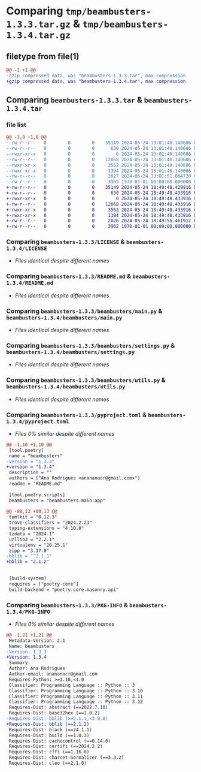 # Comparing `tmp/beambusters-1.3.3.tar.gz` & `tmp/beambusters-1.3.4.tar.gz`

## filetype from file(1)

```diff
@@ -1 +1 @@
-gzip compressed data, was "beambusters-1.3.3.tar", max compression
+gzip compressed data, was "beambusters-1.3.4.tar", max compression
```

## Comparing `beambusters-1.3.3.tar` & `beambusters-1.3.4.tar`

### file list

```diff
@@ -1,8 +1,8 @@
--rw-r--r--   0        0        0    35149 2024-05-24 13:01:40.140686 beambusters-1.3.3/LICENSE
--rw-r--r--   0        0        0      630 2024-05-24 13:01:40.140686 beambusters-1.3.3/README.md
--rwxr-xr-x   0        0        0        0 2024-05-24 13:01:40.140686 beambusters-1.3.3/beambusters/__init__.py
--rw-r--r--   0        0        0    12068 2024-05-24 13:01:40.140686 beambusters-1.3.3/beambusters/main.py
--rwxr-xr-x   0        0        0     3562 2024-05-24 13:01:40.140686 beambusters-1.3.3/beambusters/settings.py
--rwxr-xr-x   0        0        0     1394 2024-05-24 13:01:40.140686 beambusters-1.3.3/beambusters/utils.py
--rw-r--r--   0        0        0     2027 2024-05-24 13:01:51.064720 beambusters-1.3.3/pyproject.toml
--rw-r--r--   0        0        0     3969 1970-01-01 00:00:00.000000 beambusters-1.3.3/PKG-INFO
+-rw-r--r--   0        0        0    35149 2024-05-24 18:49:48.429916 beambusters-1.3.4/LICENSE
+-rw-r--r--   0        0        0      630 2024-05-24 18:49:48.433916 beambusters-1.3.4/README.md
+-rwxr-xr-x   0        0        0        0 2024-05-24 18:49:48.433916 beambusters-1.3.4/beambusters/__init__.py
+-rw-r--r--   0        0        0    12068 2024-05-24 18:49:48.433916 beambusters-1.3.4/beambusters/main.py
+-rwxr-xr-x   0        0        0     3562 2024-05-24 18:49:48.433916 beambusters-1.3.4/beambusters/settings.py
+-rwxr-xr-x   0        0        0     1394 2024-05-24 18:49:48.433916 beambusters-1.3.4/beambusters/utils.py
+-rw-r--r--   0        0        0     2026 2024-05-24 18:49:56.461912 beambusters-1.3.4/pyproject.toml
+-rw-r--r--   0        0        0     3962 1970-01-01 00:00:00.000000 beambusters-1.3.4/PKG-INFO
```

### Comparing `beambusters-1.3.3/LICENSE` & `beambusters-1.3.4/LICENSE`

 * *Files identical despite different names*

### Comparing `beambusters-1.3.3/README.md` & `beambusters-1.3.4/README.md`

 * *Files identical despite different names*

### Comparing `beambusters-1.3.3/beambusters/main.py` & `beambusters-1.3.4/beambusters/main.py`

 * *Files identical despite different names*

### Comparing `beambusters-1.3.3/beambusters/settings.py` & `beambusters-1.3.4/beambusters/settings.py`

 * *Files identical despite different names*

### Comparing `beambusters-1.3.3/beambusters/utils.py` & `beambusters-1.3.4/beambusters/utils.py`

 * *Files identical despite different names*

### Comparing `beambusters-1.3.3/pyproject.toml` & `beambusters-1.3.4/pyproject.toml`

 * *Files 0% similar despite different names*

```diff
@@ -1,10 +1,10 @@
 [tool.poetry]
 name = "beambusters"
-version = "1.3.3"
+version = "1.3.4"
 description = ""
 authors = ["Ana Rodrigues <anananacr@gmail.com>"]
 readme = "README.md"
 
 [tool.poetry.scripts]
 beambusters = "beambusters.main:app"
 
@@ -88,13 +88,13 @@
 tomlkit = "0.12.3"
 trove-classifiers = "2024.2.23"
 typing-extensions = "4.10.0"
 tzdata = "2024.1"
 urllib3 = "2.2.1"
 virtualenv = "20.25.1"
 zipp = "3.17.0"
-bblib = "^2.1.1"
+bblib = "2.1.2"
 
 
 [build-system]
 requires = ["poetry-core"]
 build-backend = "poetry.core.masonry.api"
```

### Comparing `beambusters-1.3.3/PKG-INFO` & `beambusters-1.3.4/PKG-INFO`

 * *Files 0% similar despite different names*

```diff
@@ -1,21 +1,21 @@
 Metadata-Version: 2.1
 Name: beambusters
-Version: 1.3.3
+Version: 1.3.4
 Summary: 
 Author: Ana Rodrigues
 Author-email: anananacr@gmail.com
 Requires-Python: >=3.10,<4.0
 Classifier: Programming Language :: Python :: 3
 Classifier: Programming Language :: Python :: 3.10
 Classifier: Programming Language :: Python :: 3.11
 Classifier: Programming Language :: Python :: 3.12
 Requires-Dist: abstract (==2022.7.10)
 Requires-Dist: base32hex (==1.0.2)
-Requires-Dist: bblib (>=2.1.1,<3.0.0)
+Requires-Dist: bblib (==2.1.2)
 Requires-Dist: black (==24.1.1)
 Requires-Dist: build (==1.0.3)
 Requires-Dist: cachecontrol (==0.14.0)
 Requires-Dist: certifi (==2024.2.2)
 Requires-Dist: cffi (==1.16.0)
 Requires-Dist: charset-normalizer (==3.3.2)
 Requires-Dist: cleo (==2.1.0)
```


